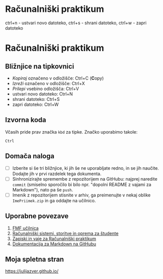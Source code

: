 # Računalniški praktikum
ctrl+n - ustvari novo datoteko, ctrl+s - shrani datoteko, ctrl+w - zapri datoteko
<!-- glavni naslov --> 
# Računalniški praktikum
<!-- To je komentar, ki bo na prikazanem Markdown-u skrit. 
     V tem besedilu so v komentarjih napisana navodila za reševanje. -->

<!-- 2. nivojski razdelek -->
## Bližnjice na tipkovnici

- *Kopiraj*  označeno v odložišče: Ctrl+C (**C**opy)
- *Izreži* označeno v odložišče: Ctrl+X
- *Prilepi* vsebino odložišča: Ctrl+V
- ustvari novo datoteko: Ctrl+N
- shrani datoteko: Ctrl+S
- zapri datoteko: Ctrl+W
<!-- 2. nivojski razdelek -->
## Izvorna koda

Včasih pride prav značka `kbd` za tipke. Značko uporabimo takole:

```
Ctrl
```

<!-- 2. nivojski razdelek -->
## Domača naloga

<!-- Spodnji seznam bo pripravil seznam nalog. Na GitHubu bodo lepo vidna potrditvena polja, 
     VSCode pa bo prikazal samo oglate oklepaje. Ko nalogo opravite, si to lahko zabeležite tako,
     da spremenite [ ] v [x]. -->
- [ ] Izberite si še tri bližnjice, ki jih še ne uporabljate redno, in se jih naučite. 
      Dodajte jih v prvi razdelek tega dokumenta.
- [ ] Sinhronizirajte spremembe z repozitorijem na GitHubu: najprej naredite `commit` (smiselno sporočilo bi bilo npr. "dopolni README z vajami za Markdown"), nato pa še `push`.
- [ ] Imenik z repozitorijem stisnite v arhiv, ga preimenujte v nekaj oblike `ImePriimek.zip` in ga oddajte na učilnico.

<!-- 2. nivojski razdelek -->
## Uporabne povezave

1. [FMF učilnica](https://ucilnica.fmf.uni-lj.si/)
2. [Računalniški sistemi, storitve in oprema za študente](https://ucilnica.fmf.uni-lj.si/mod/page/view.php?id=51619)
3. [Zapiski in vaje za Računalniški praktikum](http://katjabercic.github.io/racunalniski-praktikum)
4. [Dokumentacija za Markdown na GitHubu](https://docs.github.com/en/get-started/writing-on-github/getting-started-with-writing-and-formatting-on-github/basic-writing-and-formatting-syntax)



## Moja spletna stran
https://julijazver.github.io/

